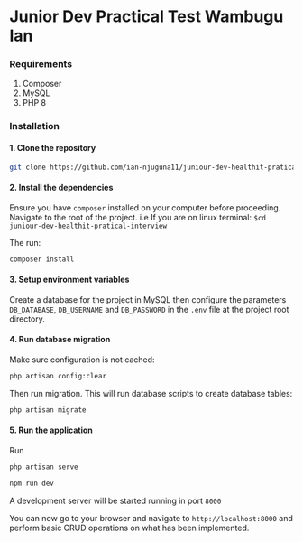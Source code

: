 # Junior Dev Practical Test Wambugu Ian

### Requirements
1. Composer
2. MySQL
3. PHP 8
### Installation
#### 1. Clone the repository
```bash
git clone https://github.com/ian-njuguna11/juniour-dev-healthit-pratical-interview
```
#### 2. Install the dependencies
Ensure you have `composer` installed on your computer before proceeding.
Navigate to the root of the project. i.e If you are on linux terminal: `$cd juniour-dev-healthit-pratical-interview`

The run:
```bash
composer install
```

#### 3. Setup environment variables
Create a database for the project in MySQL then configure the parameters `DB_DATABASE`, `DB_USERNAME` and `DB_PASSWORD` in the `.env` file at the project root directory.

#### 4. Run database migration
Make sure configuration is not cached:
```bash
php artisan config:clear
```

Then run migration. This will run database scripts to create database tables:
```bash
php artisan migrate
```

#### 5. Run the application
Run
```bash
php artisan serve

npm run dev
```

A development server will be started running in port `8000`

You can now go to your browser and navigate to `http://localhost:8000` and perform basic CRUD operations on what has been implemented.
